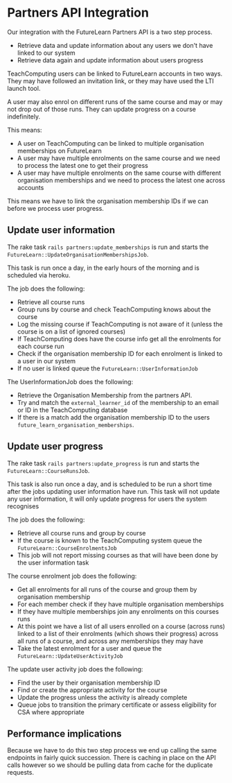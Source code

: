 # Partners API Integration

Our integration with the FutureLearn Partners API is a two step process.

- Retrieve data and update information about any users we don't have linked to our system
- Retrieve data again and update information about users progress

TeachComputing users can be linked to FutureLearn accounts in two ways. They
may have followed an invitation link, or they may have used the LTI launch tool.

A user may also enrol on different runs of the same course and may or may not drop out of those runs. They can update progress on a course indefinitely.

This means:

- A user on TeachComputing can be linked to multiple organisation memberships on FutureLearn
- A user may have multiple enrolments on the same course and we need to process the latest one to get their progress
- A user may have multiple enrolments on the same course with different organisation memberships and we need to process the latest one across accounts

This means we have to link the organisation membership IDs if we can before we process user progress.

## Update user information

The rake task `rails partners:update_memberships` is run and starts the `FutureLearn::UpdateOrganisationMembershipsJob`.

This task is run once a day, in the early hours of the morning and is scheduled via heroku.

The job does the following:

- Retrieve all course runs
- Group runs by course and check TeachComputing knows about the course
- Log the missing course if TeachComputing is not aware of it (unless the course is on a list of ignored courses)
- If TeachComputing does have the course info get all the enrolments for each course run
- Check if the organisation membership ID for each enrolment is linked to a user in our system
- If no user is linked queue the `FutureLearn::UserInformationJob`

The UserInformationJob does the following:

- Retrieve the Organisation Membership from the partners API.
- Try and match the `external_learner_id` of the membership to an email or ID in the TeachComputing database
- If there is a match add the organisation membership ID to the users `future_learn_organisation_memberships`.

## Update user progress

The rake task `rails partners:update_progress` is run and starts the `FutureLearn::CourseRunsJob`.

This task is also run once a day, and is scheduled to be run a short time after the jobs updating user information have run.
This task will not update any user information, it will only update progress for users the system recognises

The job does the following:

- Retrieve all course runs and group by course
- If the course is known to the TeachComputing system queue the `FutureLearn::CourseEnrolmentsJob`
- This job will not report missing courses as that will have been done by the user information task

The course enrolment job does the following:

- Get all enrolments for all runs of the course and group them by organisation membership
- For each member check if they have multiple organisation memberships
- If they have multiple memberships join any enrolments on this courses runs
- At this point we have a list of all users enrolled on a course (across runs) linked to a list of their enrolments (which shows their progress) across all runs of a course, and across any memberships they may have
- Take the latest enrolment for a user and queue the `FutureLearn::UpdateUserActivityJob`

The update user activity job does the following:

- Find the user by their organisation membership ID
- Find or create the appropriate activity for the course
- Update the progress unless the activity is already complete
- Queue jobs to transition the primary certificate or assess eligibility for CSA where appropriate

## Performance implications

Because we have to do this two step process we end up calling the same endpoints in fairly quick succession.
There is caching in place on the API calls however so we should be pulling data from cache for the duplicate requests.
